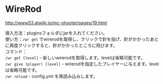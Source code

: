 WireRod
========

http://www53.atwiki.jp/mc-shooter/pages/19.html

導入方法：pluginsフォルダにjarを入れてください。<br />
使い方：`/wr get` でwirerodを取得し、クリックで針を投げ、針がかかったあとに再度クリックすると、針がかかったところに飛びます。<br />
コマンド：<br />
    `/wr get [level]` - 新しいwirerodを取得します。levelは省略可能です。<br />
    `/wr give (player) [level]` - wirerodを指定したプレイヤーに与えます。levelは省略可能です。<br />
    `/wr reload` - config.yml を再読み込みします。<br />

